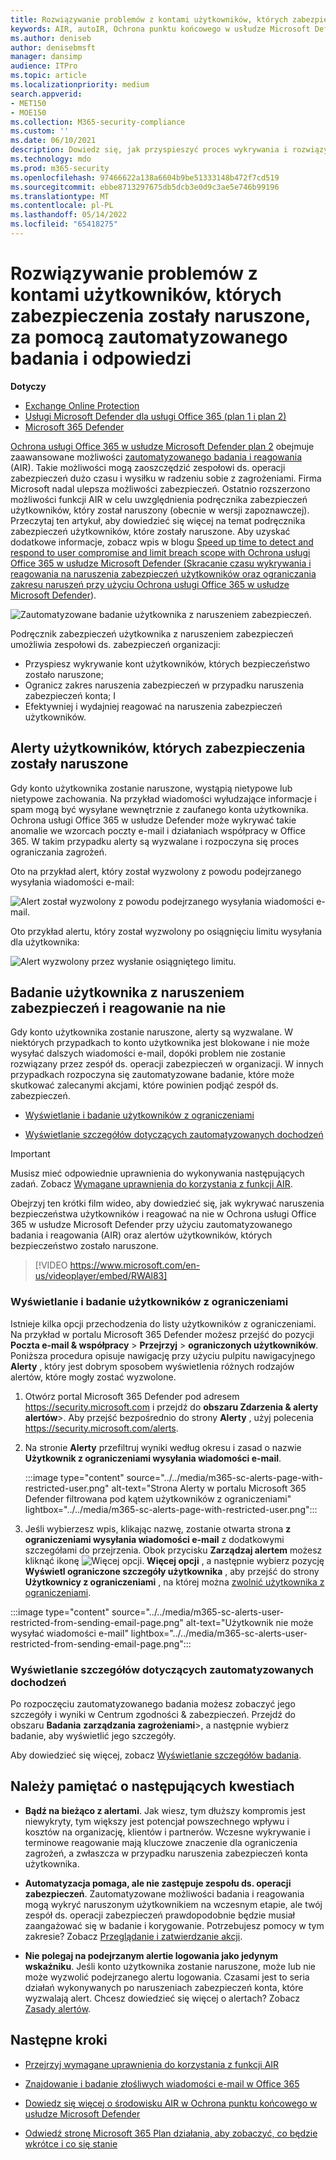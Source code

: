 ```yaml
---
title: Rozwiązywanie problemów z kontami użytkowników, których zabezpieczenia zostały naruszone, za pomocą zautomatyzowanego badania i odpowiedzi
keywords: AIR, autoIR, Ochrona punktu końcowego w usłudze Microsoft Defender, automated, investigation, response, remediation, threats, advanced, threat, protection, compromised
ms.author: deniseb
author: denisebmsft
manager: dansimp
audience: ITPro
ms.topic: article
ms.localizationpriority: medium
search.appverid:
- MET150
- MOE150
ms.collection: M365-security-compliance
ms.custom: ''
ms.date: 06/10/2021
description: Dowiedz się, jak przyspieszyć proces wykrywania i rozwiązywania problemów z kontami użytkowników, których zabezpieczenia zostały naruszone, dzięki możliwościom zautomatyzowanego badania i reagowania w planie Ochrona usługi Office 365 w usłudze Microsoft Defender 2.
ms.technology: mdo
ms.prod: m365-security
ms.openlocfilehash: 97466622a138a6604b9be51333148b472f7cd519
ms.sourcegitcommit: ebbe8713297675db5dcb3e0d9c3ae5e746b99196
ms.translationtype: MT
ms.contentlocale: pl-PL
ms.lasthandoff: 05/14/2022
ms.locfileid: "65418275"
---
```

# <a name="address-compromised-user-accounts-with-automated-investigation-and-response"></a>Rozwiązywanie problemów z kontami użytkowników, których zabezpieczenia zostały naruszone, za pomocą zautomatyzowanego badania i odpowiedzi

**Dotyczy**
- [Exchange Online Protection](exchange-online-protection-overview.md)
- [Usługi Microsoft Defender dla usługi Office 365 (plan 1 i plan 2)](defender-for-office-365.md)
- [Microsoft 365 Defender](../defender/microsoft-365-defender.md)

[Ochrona usługi Office 365 w usłudze Microsoft Defender plan 2](defender-for-office-365.md#microsoft-defender-for-office-365-plan-1-and-plan-2) obejmuje zaawansowane możliwości [zautomatyzowanego badania i reagowania](office-365-air.md) (AIR). Takie możliwości mogą zaoszczędzić zespołowi ds. operacji zabezpieczeń dużo czasu i wysiłku w radzeniu sobie z zagrożeniami. Firma Microsoft nadal ulepsza możliwości zabezpieczeń. Ostatnio rozszerzono możliwości funkcji AIR w celu uwzględnienia podręcznika zabezpieczeń użytkowników, który został naruszony (obecnie w wersji zapoznawczej). Przeczytaj ten artykuł, aby dowiedzieć się więcej na temat podręcznika zabezpieczeń użytkowników, które zostały naruszone. Aby uzyskać dodatkowe informacje, zobacz wpis w blogu [Speed up time to detect and respond to user compromise and limit breach scope with Ochrona usługi Office 365 w usłudze Microsoft Defender (Skracanie czasu wykrywania i reagowania na naruszenia zabezpieczeń użytkowników oraz ograniczania zakresu naruszeń przy użyciu Ochrona usługi Office 365 w usłudze Microsoft Defender](https://techcommunity.microsoft.com/t5/Security-Privacy-and-Compliance/Speed-up-time-to-detect-and-respond-to-user-compromise-and-limit/ba-p/977053)).

![Zautomatyzowane badanie użytkownika z naruszeniem zabezpieczeń.](/microsoft-365/media/office365atp-compduserinvestigation.jpg)

Podręcznik zabezpieczeń użytkownika z naruszeniem zabezpieczeń umożliwia zespołowi ds. zabezpieczeń organizacji:

- Przyspiesz wykrywanie kont użytkowników, których bezpieczeństwo zostało naruszone;
- Ogranicz zakres naruszenia zabezpieczeń w przypadku naruszenia zabezpieczeń konta; I
- Efektywniej i wydajniej reagować na naruszenia zabezpieczeń użytkowników.

## <a name="compromised-user-alerts"></a>Alerty użytkowników, których zabezpieczenia zostały naruszone

Gdy konto użytkownika zostanie naruszone, wystąpią nietypowe lub nietypowe zachowania. Na przykład wiadomości wyłudzające informacje i spam mogą być wysyłane wewnętrznie z zaufanego konta użytkownika. Ochrona usługi Office 365 w usłudze Defender może wykrywać takie anomalie we wzorcach poczty e-mail i działaniach współpracy w Office 365. W takim przypadku alerty są wyzwalane i rozpoczyna się proces ograniczania zagrożeń.

Oto na przykład alert, który został wyzwolony z powodu podejrzanego wysyłania wiadomości e-mail:

![Alert został wyzwolony z powodu podejrzanego wysyłania wiadomości e-mail.](/microsoft-365/media/office365atp-suspiciousemailsendalert.jpg)

Oto przykład alertu, który został wyzwolony po osiągnięciu limitu wysyłania dla użytkownika:

![Alert wyzwolony przez wysłanie osiągniętego limitu.](/microsoft-365/media/office365atp-sendinglimitreached.jpg)

## <a name="investigate-and-respond-to-a-compromised-user"></a>Badanie użytkownika z naruszeniem zabezpieczeń i reagowanie na nie

Gdy konto użytkownika zostanie naruszone, alerty są wyzwalane. W niektórych przypadkach to konto użytkownika jest blokowane i nie może wysyłać dalszych wiadomości e-mail, dopóki problem nie zostanie rozwiązany przez zespół ds. operacji zabezpieczeń w organizacji. W innych przypadkach rozpoczyna się zautomatyzowane badanie, które może skutkować zalecanymi akcjami, które powinien podjąć zespół ds. zabezpieczeń.

- [Wyświetlanie i badanie użytkowników z ograniczeniami](#view-and-investigate-restricted-users)

- [Wyświetlanie szczegółów dotyczących zautomatyzowanych dochodzeń](#view-details-about-automated-investigations)

> [!IMPORTANT]
> Musisz mieć odpowiednie uprawnienia do wykonywania następujących zadań. Zobacz [Wymagane uprawnienia do korzystania z funkcji AIR](office-365-air.md#required-permissions-to-use-air-capabilities).

Obejrzyj ten krótki film wideo, aby dowiedzieć się, jak wykrywać naruszenia bezpieczeństwa użytkowników i reagować na nie w Ochrona usługi Office 365 w usłudze Microsoft Defender przy użyciu zautomatyzowanego badania i reagowania (AIR) oraz alertów użytkowników, których bezpieczeństwo zostało naruszone.
> [!VIDEO https://www.microsoft.com/en-us/videoplayer/embed/RWAl83]

### <a name="view-and-investigate-restricted-users"></a>Wyświetlanie i badanie użytkowników z ograniczeniami

Istnieje kilka opcji przechodzenia do listy użytkowników z ograniczeniami. Na przykład w portalu Microsoft 365 Defender możesz przejść do pozycji **Poczta e-mail & współpracy** \> **Przejrzyj** \> **ograniczonych użytkowników**. Poniższa procedura opisuje nawigację przy użyciu pulpitu nawigacyjnego **Alerty** , który jest dobrym sposobem wyświetlenia różnych rodzajów alertów, które mogły zostać wyzwolone.

1. Otwórz portal Microsoft 365 Defender pod adresem <https://security.microsoft.com> i przejdź do **obszaru Zdarzenia & alerty alertów**\>. Aby przejść bezpośrednio do strony **Alerty** , użyj polecenia <https://security.microsoft.com/alerts>.

2. Na stronie **Alerty** przefiltruj wyniki według okresu i zasad o nazwie **Użytkownik z ograniczeniami wysyłania wiadomości e-mail**.

   :::image type="content" source="../../media/m365-sc-alerts-page-with-restricted-user.png" alt-text="Strona Alerty w portalu Microsoft 365 Defender filtrowana pod kątem użytkowników z ograniczeniami" lightbox="../../media/m365-sc-alerts-page-with-restricted-user.png":::

3. Jeśli wybierzesz wpis, klikając nazwę, zostanie otwarta strona **z ograniczeniami wysyłania wiadomości e-mail** z dodatkowymi szczegółami do przejrzenia. Obok przycisku **Zarządzaj alertem** możesz kliknąć ikonę ![Więcej opcji.](../../media/m365-cc-sc-more-actions-icon.png) **Więcej opcji** , a następnie wybierz pozycję **Wyświetl ograniczone szczegóły użytkownika** , aby przejść do strony **Użytkownicy z ograniczeniami** , na której można [zwolnić użytkownika z ograniczeniami](removing-user-from-restricted-users-portal-after-spam.md).

  :::image type="content" source="../../media/m365-sc-alerts-user-restricted-from-sending-email-page.png" alt-text="Użytkownik nie może wysyłać wiadomości e-mail" lightbox="../../media/m365-sc-alerts-user-restricted-from-sending-email-page.png":::

### <a name="view-details-about-automated-investigations"></a>Wyświetlanie szczegółów dotyczących zautomatyzowanych dochodzeń

Po rozpoczęciu zautomatyzowanego badania możesz zobaczyć jego szczegóły i wyniki w Centrum zgodności & zabezpieczeń. Przejdź do obszaru **Badania** **zarządzania zagrożeniami**\>, a następnie wybierz badanie, aby wyświetlić jego szczegóły.

Aby dowiedzieć się więcej, zobacz [Wyświetlanie szczegółów badania](air-view-investigation-results.md).

## <a name="keep-the-following-points-in-mind"></a>Należy pamiętać o następujących kwestiach

- **Bądź na bieżąco z alertami**. Jak wiesz, tym dłuższy kompromis jest niewykryty, tym większy jest potencjał powszechnego wpływu i kosztów na organizację, klientów i partnerów. Wczesne wykrywanie i terminowe reagowanie mają kluczowe znaczenie dla ograniczenia zagrożeń, a zwłaszcza w przypadku naruszenia zabezpieczeń konta użytkownika.

- **Automatyzacja pomaga, ale nie zastępuje zespołu ds. operacji zabezpieczeń**. Zautomatyzowane możliwości badania i reagowania mogą wykryć naruszonym użytkownikiem na wczesnym etapie, ale twój zespół ds. operacji zabezpieczeń prawdopodobnie będzie musiał zaangażować się w badanie i korygowanie. Potrzebujesz pomocy w tym zakresie? Zobacz [Przeglądanie i zatwierdzanie akcji](air-review-approve-pending-completed-actions.md).

- **Nie polegaj na podejrzanym alertie logowania jako jedynym wskaźniku**. Jeśli konto użytkownika zostanie naruszone, może lub nie może wyzwolić podejrzanego alertu logowania. Czasami jest to seria działań wykonywanych po naruszeniach zabezpieczeń konta, które wyzwalają alert. Chcesz dowiedzieć się więcej o alertach? Zobacz [Zasady alertów](../../compliance/alert-policies.md).

## <a name="next-steps"></a>Następne kroki

- [Przejrzyj wymagane uprawnienia do korzystania z funkcji AIR](office-365-air.md#required-permissions-to-use-air-capabilities)

- [Znajdowanie i badanie złośliwych wiadomości e-mail w Office 365](investigate-malicious-email-that-was-delivered.md)

- [Dowiedz się więcej o środowisku AIR w Ochrona punktu końcowego w usłudze Microsoft Defender](/windows/security/threat-protection/microsoft-defender-atp/automated-investigations)

- [Odwiedź stronę Microsoft 365 Plan działania, aby zobaczyć, co będzie wkrótce i co się stanie](https://www.microsoft.com/microsoft-365/roadmap?filters=)

